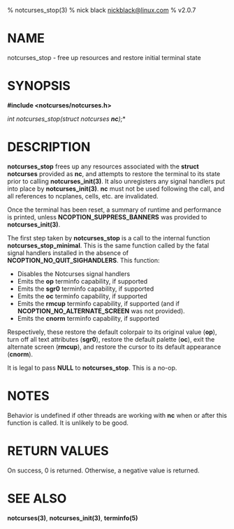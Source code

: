 % notcurses_stop(3)
% nick black <nickblack@linux.com>
% v2.0.7

# NAME

notcurses_stop - free up resources and restore initial terminal state

# SYNOPSIS

**#include <notcurses/notcurses.h>**

**int notcurses_stop(struct notcurses* ***nc***);**

# DESCRIPTION

**notcurses_stop** frees up any resources associated with the
**struct notcurses** provided as **nc**, and attempts to restore the terminal to its
state prior to calling **notcurses_init(3)**. It also unregisters any signal
handlers put into place by **notcurses_init(3)**. **nc** must not be used
following the call, and all references to ncplanes, cells, etc. are
invalidated.

Once the terminal has been reset, a summary of runtime and performance is
printed, unless **NCOPTION_SUPPRESS_BANNERS** was provided to
**notcurses_init(3)**.

The first step taken by **notcurses_stop** is a call to the internal function
**notcurses_stop_minimal**. This is the same function called by the fatal
signal handlers installed in the absence of **NCOPTION_NO_QUIT_SIGHANDLERS**.
This function:

* Disables the Notcurses signal handlers
* Emits the **op** terminfo capability, if supported
* Emits the **sgr0** terminfo capability, if supported
* Emits the **oc** terminfo capability, if supported
* Emits the **rmcup** terminfo capability, if supported (and if
  **NCOPTION_NO_ALTERNATE_SCREEN** was not provided).
* Emits the **cnorm** terminfo capability, if supported

Respectively, these restore the default colorpair to its original value
(**op**), turn off all text attributes (**sgr0**), restore the default
palette (**oc**), exit the alternate screen (**rmcup**), and restore the
cursor to its default appearance (**cnorm**).

It is legal to pass **NULL** to **notcurses_stop**. This is a no-op.

# NOTES

Behavior is undefined if other threads are working with **nc** when or after
this function is called. It is unlikely to be good.

# RETURN VALUES

On success, 0 is returned. Otherwise, a negative value is returned.

# SEE ALSO

**notcurses(3)**,
**notcurses_init(3)**,
**terminfo(5)**
